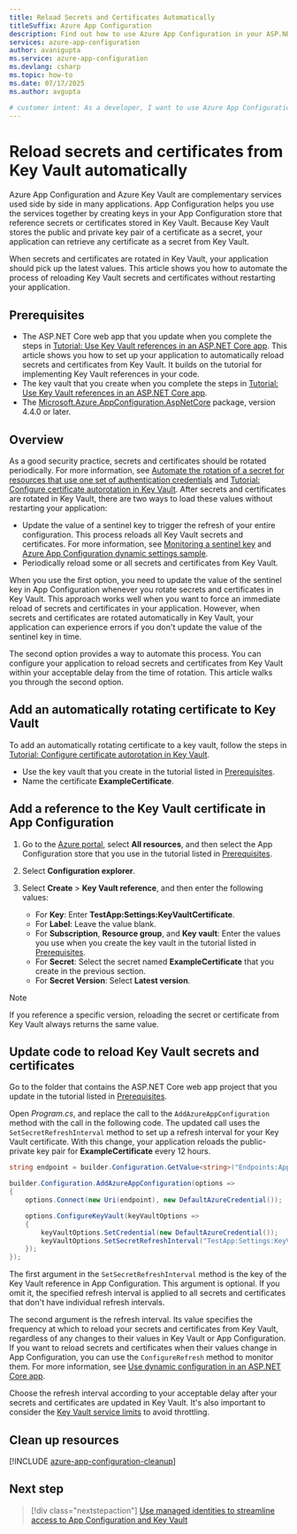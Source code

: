 ```yaml
---
title: Reload Secrets and Certificates Automatically
titleSuffix: Azure App Configuration
description: Find out how to use Azure App Configuration in your ASP.NET Core app to automatically reload secrets and certificates from Azure Key Vault.
services: azure-app-configuration
author: avanigupta
ms.service: azure-app-configuration
ms.devlang: csharp
ms.topic: how-to
ms.date: 07/17/2025
ms.author: avgupta

# customer intent: As a developer, I want to use Azure App Configuration in my ASP.NET Core app to automatically reload Azure Key Vault secrets and certificates so that I don't have to restart my app to get the latest values from Key Vault.
---
```


# Reload secrets and certificates from Key Vault automatically

Azure App Configuration and Azure Key Vault are complementary services used side by side in many applications. App Configuration helps you use the services together by creating keys in your App Configuration store that reference secrets or certificates stored in Key Vault. Because Key Vault stores the public and private key pair of a certificate as a secret, your application can retrieve any certificate as a secret from Key Vault.

When secrets and certificates are rotated in Key Vault, your application should pick up the latest values. This article shows you how to automate the process of reloading Key Vault secrets and certificates without restarting your application.

## Prerequisites

- The ASP.NET Core web app that you update when you complete the steps in [Tutorial: Use Key Vault references in an ASP.NET Core app](./use-key-vault-references-dotnet-core.md). This article shows you how to set up your application to automatically reload secrets and certificates from Key Vault. It builds on the tutorial for implementing Key Vault references in your code.
- The key vault that you create when you complete the steps in [Tutorial: Use Key Vault references in an ASP.NET Core app](./use-key-vault-references-dotnet-core.md).
- The [Microsoft.Azure.AppConfiguration.AspNetCore](https://www.nuget.org/packages/Microsoft.Azure.AppConfiguration.AspNetCore) package, version 4.4.0 or later.

## Overview

As a good security practice, secrets and certificates should be rotated periodically. For more information, see [Automate the rotation of a secret for resources that use one set of authentication credentials](/azure/key-vault/secrets/tutorial-rotation) and [Tutorial: Configure certificate autorotation in Key Vault](/azure/key-vault/certificates/tutorial-rotate-certificates). After secrets and certificates are rotated in Key Vault, there are two ways to load these values without restarting your application:

- Update the value of a sentinel key to trigger the refresh of your entire configuration. This process reloads all Key Vault secrets and certificates. For more information, see [Monitoring a sentinel key](howto-best-practices.md#monitoring-a-sentinel-key) and [Azure App Configuration dynamic settings sample](/samples/dotnet/samples/azure-app-config-dynamic-settings/).
- Periodically reload some or all secrets and certificates from Key Vault.

When you use the first option, you need to update the value of the sentinel key in App Configuration whenever you rotate secrets and certificates in Key Vault. This approach works well when you want to force an immediate reload of secrets and certificates in your application. However, when secrets and certificates are rotated automatically in Key Vault, your application can experience errors if you don't update the value of the sentinel key in time.

The second option provides a way to automate this process. You can configure your application to reload secrets and certificates from Key Vault within your acceptable delay from the time of rotation. This article walks you through the second option.

## Add an automatically rotating certificate to Key Vault

To add an automatically rotating certificate to a key vault, follow the steps in [Tutorial: Configure certificate autorotation in Key Vault](/azure/key-vault/certificates/tutorial-rotate-certificates).

- Use the key vault that you create in the tutorial listed in [Prerequisites](#prerequisites).
- Name the certificate **ExampleCertificate**.

## Add a reference to the Key Vault certificate in App Configuration

1. Go to the [Azure portal](https://portal.azure.com), select **All resources**, and then select the App Configuration store that you use in the tutorial listed in [Prerequisites](#prerequisites).

1. Select **Configuration explorer**.

1. Select **Create** > **Key Vault reference**, and then enter the following values:
   - For **Key**: Enter **TestApp:Settings:KeyVaultCertificate**.
   - For **Label**: Leave the value blank.
   - For **Subscription**, **Resource group**, and **Key vault**: Enter the values you use when you create the key vault in the tutorial listed in [Prerequisites](#prerequisites).
   - For **Secret**: Select the secret named **ExampleCertificate** that you create in the previous section.
   - For **Secret Version**: Select **Latest version**.

> [!NOTE]
> If you reference a specific version, reloading the secret or certificate from Key Vault always returns the same value.

## Update code to reload Key Vault secrets and certificates

Go to the folder that contains the ASP.NET Core web app project that you update in the tutorial listed in [Prerequisites](#prerequisites).

Open *Program.cs*, and replace the call to the `AddAzureAppConfiguration` method with the call in the following code. The updated call uses the `SetSecretRefreshInterval` method to set up a refresh interval for your Key Vault certificate. With this change, your application reloads the public-private key pair for **ExampleCertificate** every 12 hours.

```csharp
string endpoint = builder.Configuration.GetValue<string>("Endpoints:AppConfiguration");

builder.Configuration.AddAzureAppConfiguration(options =>
{
    options.Connect(new Uri(endpoint), new DefaultAzureCredential());

    options.ConfigureKeyVault(keyVaultOptions =>
    {
        keyVaultOptions.SetCredential(new DefaultAzureCredential());
        keyVaultOptions.SetSecretRefreshInterval("TestApp:Settings:KeyVaultCertificate", TimeSpan.FromHours(12));
    });
});
```

The first argument in the `SetSecretRefreshInterval` method is the key of the Key Vault reference in App Configuration. This argument is optional. If you omit it, the specified refresh interval is applied to all secrets and certificates that don't have individual refresh intervals.

The second argument is the refresh interval. Its value specifies the frequency at which to reload your secrets and certificates from Key Vault, regardless of any changes to their values in Key Vault or App Configuration. If you want to reload secrets and certificates when their values change in App Configuration, you can use the `ConfigureRefresh` method to monitor them. For more information, see [Use dynamic configuration in an ASP.NET Core app](./enable-dynamic-configuration-aspnet-core.md).

Choose the refresh interval according to your acceptable delay after your secrets and certificates are updated in Key Vault. It's also important to consider the [Key Vault service limits](/azure/key-vault/general/service-limits) to avoid throttling.

## Clean up resources

[!INCLUDE [azure-app-configuration-cleanup](../../includes/azure-app-configuration-cleanup.md)]

## Next step

> [!div class="nextstepaction"]
> [Use managed identities to streamline access to App Configuration and Key Vault](./howto-integrate-azure-managed-service-identity.md)
